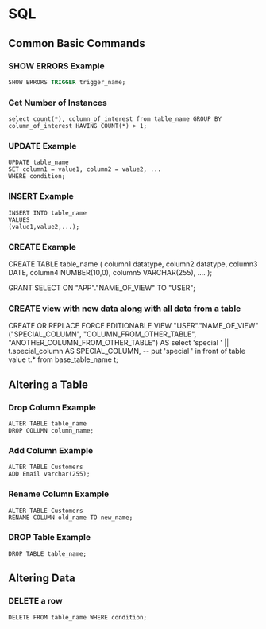 # SQL

## Common Basic Commands

### SHOW ERRORS Example

``` SQL
SHOW ERRORS TRIGGER trigger_name;
```

### Get Number of Instances

```
select count(*), column_of_interest from table_name GROUP BY column_of_interest HAVING COUNT(*) > 1;
```

### UPDATE Example

```
UPDATE table_name
SET column1 = value1, column2 = value2, ...
WHERE condition;
```

### INSERT Example

```
INSERT INTO table_name
VALUES
(value1,value2,...);
```

### CREATE Example

CREATE TABLE table_name (
    column1 datatype,
    column2 datatype,
    column3 DATE,
    column4 NUMBER(10,0),
    column5 VARCHAR(255),
   ....
);

GRANT SELECT ON "APP"."NAME_OF_VIEW" TO "USER";

### CREATE view with new data along with all data from a table

CREATE OR REPLACE FORCE EDITIONABLE VIEW "USER"."NAME_OF_VIEW" ("SPECIAL_COLUMN", "COLUMN_FROM_OTHER_TABLE", "ANOTHER_COLUMN_FROM_OTHER_TABLE") AS 
  select
      'special ' || t.special_column AS SPECIAL_COLUMN, -- put 'special ' in front of table value
      t.*
    from
      base_table_name t;

## Altering a Table

### Drop Column Example

```
ALTER TABLE table_name
DROP COLUMN column_name;
```

### Add Column Example

```
ALTER TABLE Customers
ADD Email varchar(255);
```

### Rename Column Example

```
ALTER TABLE Customers
RENAME COLUMN old_name TO new_name;
```

### DROP Table Example

```
DROP TABLE table_name;
```

## Altering Data

### DELETE a row
```
DELETE FROM table_name WHERE condition;
